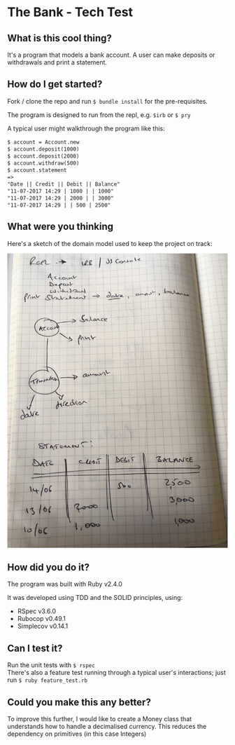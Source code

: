 # The Bank - Tech Test

## What is this cool thing?

It's a program that models a bank account. A user can make deposits or withdrawals and print a statement.

## How do I get started?

Fork / clone the repo and run ```$ bundle install``` for the pre-requisites.

The program is designed to run from the repl, e.g. ```$irb``` or ```$ pry```

A typical user might walkthrough the program like this:

```
$ account = Account.new
$ account.deposit(1000)
$ account.deposit(2000)
$ account.withdraw(500)
$ account.statement
=>
"Date || Credit || Debit || Balance"
"11-07-2017 14:29 | 1000 | | 1000"
"11-07-2017 14:29 | 2000 | | 3000"
"11-07-2017 14:29 | | 500 | 2500"
```

## What were you thinking

Here's a sketch of the domain model used to keep the project on track:

![domain_model](https://github.com/bannastre/bank/blob/master/images/domain_model.jpg)

## How did you do it?

The program was built with Ruby v2.4.0

It was developed using TDD and the SOLID principles, using:
- RSpec v3.6.0
- Rubocop v0.49.1
- Simplecov v0.14.1

## Can I test it?

Run the unit tests with ```$ rspec```  
There's also a feature test running through a typical user's interactions; just run ```$ ruby feature_test.rb```

## Could you make this any better?

To improve this further, I would like to create a Money class that understands how to handle a decimalised currency. This reduces the dependency on primitives (in this case Integers)
